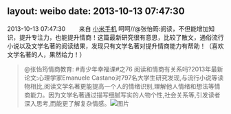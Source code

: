 layout: weibo
date: 2013-10-13 07:47:30
---
<meta name="referrer" content="no-referrer" />

2013-10-13 07:47:30  &nbsp;&nbsp;&nbsp;&nbsp;&nbsp;&nbsp; 来自 <a href="http://app.weibo.com/t/feed/22zMnn" rel="nofollow">小米手机</a>
呵呵//@张怡筠:阅读，不但能增加知识，提升专注力，也能提升情商！这篇最新研究很有意思，比较了散文，通俗流行小说以及文学名著的阅读结果，发现只有文学名著对提升情商能力有帮助！（喜欢文学名著的人，果然给力！）
>  @张怡筠情商教育: #青少年幸福课#之76 阅读和情商有关系吗?2013年最新论文:心理学家Emanuele Castano对797名大学生研究发现,与流行小说等读物相比,阅读文学名著更能提高一个人的情绪识别,理解他人情绪和想法等情商能力。因为文学名著通过描写细腻写实的人物个性,社会关系等,引发读者深入思考,而能更了解复杂情感。 ​​​
>  ![图片](https://ww1.sinaimg.cn/large/6ed70840gw1e9hbzpsldoj20e209daaj.jpg)
